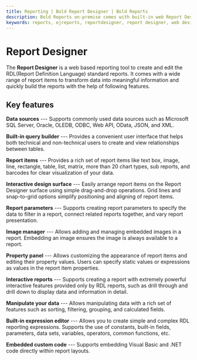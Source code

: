 ```yaml
---
title: Reporting | Bold Report Designer | Bold Reports
description: Bold Reports on-premise comes with built-in web Report Designer to design, edit and publish reports.
keywords: reports, ejreports, reportdesigner, report designer, web designer, bold-reports reportdesigner, Overview, web designer
---
```


# Report Designer

The **Report Designer** is a web based reporting tool to create and edit the RDL(Report Definition Language) standard reports. It comes with a wide range of report items to transform data into meaningful information and quickly build the reports with the help of following features.

## Key features

**Data sources** --- Supports commonly used data sources such as Microsoft SQL Server, Oracle, OLEDB, ODBC, Web API, OData, JSON, and XML.

**Built-in query builder** --- Provides a convenient user interface that helps both technical and non-technical users to create and view relationships between tables.

**Report items** --- Provides a rich set of report items like text box, image, line, rectangle, table, list, matrix, more than 20 chart types, sub reports, and barcodes for clear visualization of your data.

**Interactive design surface** ---  Easily arrange report items on the Report Designer surface using simple drag-and-drop operations. Grid lines and snap-to-grid options simplify positioning and aligning of report items.

**Report parameters** --- Supports creating report parameters to specify the data to filter in a report, connect related reports together, and vary report presentation.

**Image manager** --- Allows adding and managing embedded images in a report. Embedding an image ensures the image is always available to a report.

**Property panel** --- Allows customizing the appearance of report items and editing their property values. Users can specify static values or expressions as values in the report item properties.

**Interactive reports** --- Supports creating a report with extremely powerful interactive features provided only by RDL reports, such as drill through and drill down to display data and information in detail.

**Manipulate your data** --- Allows manipulating data with a rich set of features such as sorting, filtering, grouping, and calculated fields.

**Built-in expression editor** --- Allows you to create simple and complex RDL reporting expressions. Supports the use of constants, built-in fields, parameters, data sets, variables, operators, common functions, etc.

**Embedded custom code** --- Supports embedding Visual Basic and .NET code directly within report layouts.
